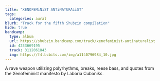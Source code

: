 ```yaml
---
title: "XENOFEMiNiST ANTiNATURALiST"
tags:
  categories: aural
blurb: "Track for the fifth Shubzin compilation"
hide: true
bandcamp:
  type: album
  url: https://shubzin.bandcamp.com/track/xenofeminist-antinaturalist
  id: 4233669195
  track: 3112061843
  img: https://f4.bcbits.com/img/a1140796984_10.jpg
---
```


A rave weapon utilizing polyrhythms, breaks, reese bass, and quotes from the Xenofeminist manifesto by Laboria Cuboniks.